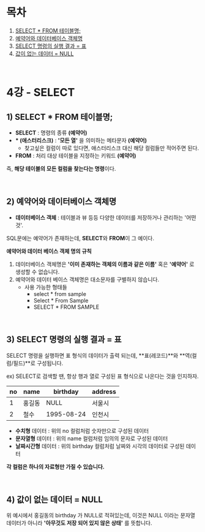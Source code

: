 # 목차

1. [SELECT * FROM 테이블명;](#1-select--from-테이블명) <br/>
2. [예약어와 데이터베이스 객체명](#2-예약어와-데이터베이스-객체명) <br/>
3. [SELECT 명령의 실행 결과 = 표](#3-select-명령의-실행-결과--표) <br/>
4. [값이 없는 데이터 = NULL](#4-값이-없는-데이터--null) <br/>

<br/>

# 4강 - SELECT

## 1) SELECT * FROM 테이블명;

- **SELECT** : 명령의 종류 **(예약어)**
- **\* (애스터리스크)** : **'모든 열'** 을 의미하는 메타문자 **(예약어)**
  - 찾고싶은 컬럼이 따로 있다면, 애스터리스크 대신 해당 컬럼들만 적어주면 된다.
- **FROM** : 처리 대상 테이블을 지정하는 키워드 **(예약어)**

즉, **해당 테이블의 모든 컬럼을 찾는다는 명령**이다.

<br/>

## 2) 예약어와 데이터베이스 객체명

- **데이터베이스 객체** : 테이블과 뷰 등등 다양한 데이터를 저장하거나 관리하는 '어떤 것'.

SQL문에는 예약어가 존재하는데, **SELECT**와 **FROM**이 그 예이다. <br/>

**예약어와 데이터 베이스 객체 명의 규칙** 

1. 데이터베이스 객체명은 **'이미 존재하는 객체의 이름과 같은 이름'** 혹은 **'예약어'** 로 생성할 수 없습니다.
2. 예약어와 데이터 베이스 객체명은 대소문자를 구별하지 않습니다.
   - 사용 가능한 형태들
     - select * from sample
     - Select * From Sample
     - SELECT * FROM SAMPLE

<br/>

## 3) SELECT 명령의 실행 결과 = 표

SELECT 명령을 실행하면 표 형식의 데이터가 출력 되는데, **표(레코드)**와 **역(컬럼/필드)**로 구성됩니다.

ex) SELECT로 검색할 땐, 항상 행과 열로 구성된 표 형식으로 나온다는 것을 인지하자.

| no   | name   | birthday   | address |
| ---- | ------ | ---------- | ------- |
| 1    | 홍길동 | NULL       | 서울시  |
| 2    | 철수   | 1995-08-24 | 인천시  |

- **수치형** 데이터 : 위의 no 컬럼처럼 숫자만으로 구성된 데이터
- **문자열형** 데이터 : 위의 name 컬럼처럼 임의의 문자로 구성된 데이터
- **날짜시간형** 데이터 : 위의 birthday 컬럼처럼 날짜와 시각의 데이터로 구성된 데이터

**각 컬럼은 하나의 자료형만 가질 수 있습니다.**

<br/>

## 4) 값이 없는 데이터 = NULL

위 예시에서 홍길동의 birthday 가 NULL로 적혀있는데, 이것은 NULL 이라는 문자열 데이터가 아니라 **'아무것도 저장 되어 있지 않은 상태'** 를 뜻합니다.

